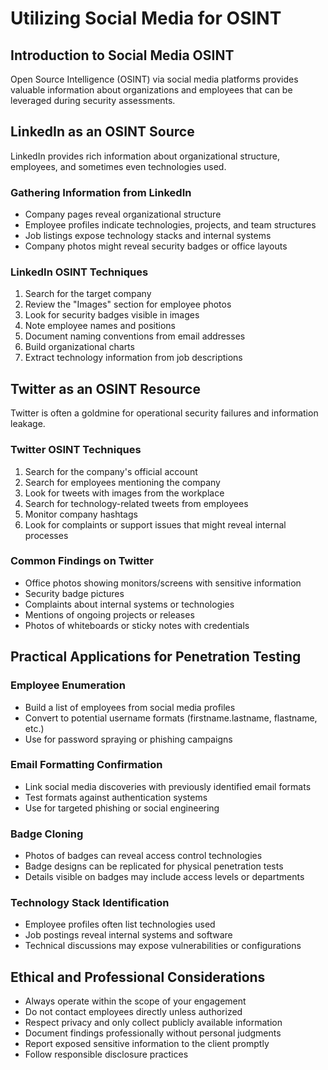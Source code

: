 # Utilizing Social Media for OSINT

## Introduction to Social Media OSINT

Open Source Intelligence (OSINT) via social media platforms provides valuable information about organizations and employees that can be leveraged during security assessments.

## LinkedIn as an OSINT Source

LinkedIn provides rich information about organizational structure, employees, and sometimes even technologies used.

### Gathering Information from LinkedIn
- Company pages reveal organizational structure
- Employee profiles indicate technologies, projects, and team structures
- Job listings expose technology stacks and internal systems
- Company photos might reveal security badges or office layouts

### LinkedIn OSINT Techniques
1. Search for the target company
2. Review the "Images" section for employee photos
3. Look for security badges visible in images
4. Note employee names and positions
5. Document naming conventions from email addresses
6. Build organizational charts
7. Extract technology information from job descriptions

## Twitter as an OSINT Resource

Twitter is often a goldmine for operational security failures and information leakage.

### Twitter OSINT Techniques
1. Search for the company's official account
2. Search for employees mentioning the company
3. Look for tweets with images from the workplace
4. Search for technology-related tweets from employees
5. Monitor company hashtags
6. Look for complaints or support issues that might reveal internal processes

### Common Findings on Twitter
- Office photos showing monitors/screens with sensitive information
- Security badge pictures
- Complaints about internal systems or technologies
- Mentions of ongoing projects or releases
- Photos of whiteboards or sticky notes with credentials

## Practical Applications for Penetration Testing

### Employee Enumeration
- Build a list of employees from social media profiles
- Convert to potential username formats (firstname.lastname, flastname, etc.)
- Use for password spraying or phishing campaigns

### Email Formatting Confirmation
- Link social media discoveries with previously identified email formats
- Test formats against authentication systems
- Use for targeted phishing or social engineering

### Badge Cloning
- Photos of badges can reveal access control technologies
- Badge designs can be replicated for physical penetration tests
- Details visible on badges may include access levels or departments

### Technology Stack Identification
- Employee profiles often list technologies used
- Job postings reveal internal systems and software
- Technical discussions may expose vulnerabilities or configurations

## Ethical and Professional Considerations

- Always operate within the scope of your engagement
- Do not contact employees directly unless authorized
- Respect privacy and only collect publicly available information
- Document findings professionally without personal judgments
- Report exposed sensitive information to the client promptly
- Follow responsible disclosure practices
